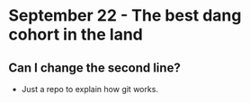# September 22 - The best dang cohort in the land
## Can I change the second line?
- Just a repo to explain how git works.
